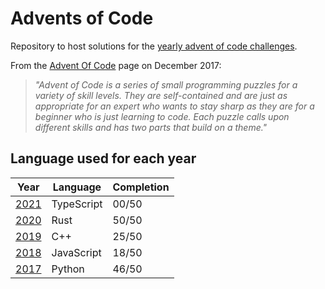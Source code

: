 # Advents of Code

Repository to host solutions for the [yearly advent of code challenges](https://adventofcode.com/events).

From the [Advent Of Code](https://adventofcode.com/about) page on December 2017:

> *"Advent of Code is a series of small programming puzzles for a variety of skill levels. They are self-contained and are just as appropriate for an expert who wants to stay sharp as they are for a beginner who is just learning to code. Each puzzle calls upon different skills and has two parts that build on a theme."*

## Language used for each year

| Year                                  | Language   | Completion |
| ------------------------------------- | ---------- | ---------- |
| [2021](https://adventofcode.com/2021) | TypeScript | 00/50      |
| [2020](https://adventofcode.com/2020) | Rust       | 50/50      |
| [2019](https://adventofcode.com/2019) | C++        | 25/50      |
| [2018](https://adventofcode.com/2018) | JavaScript | 18/50      |
| [2017](https://adventofcode.com/2017) | Python     | 46/50      |
